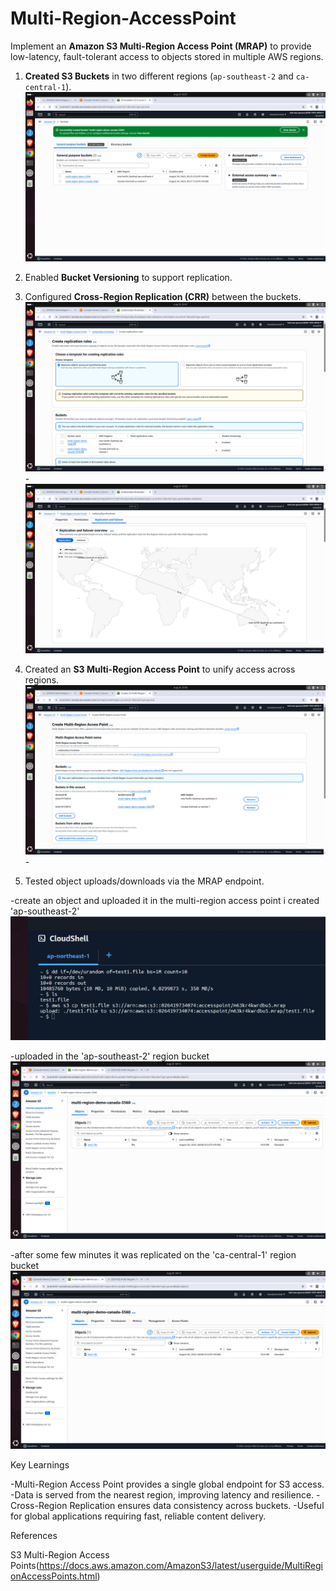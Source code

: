 # Multi-Region-AccessPoint
Implement an **Amazon S3 Multi-Region Access Point (MRAP)** to provide low-latency, fault-tolerant access to objects stored in multiple AWS regions.

1. **Created S3 Buckets** in two different regions (`ap-southeast-2` and `ca-central-1`).
   ![create Bucket,enable bucket versioning,configure cross-region replication(CRR)](/mrap1.jpeg)

2. Enabled **Bucket Versioning** to support replication.
3. Configured **Cross-Region Replication (CRR)** between the buckets.
   ![create multi-region access point](/mrap3.jpeg)-
   ![Configured Cross-Region Replication(CRR) between the buckets.](/mrap4.jpeg)  
                                  
4. Created an **S3 Multi-Region Access Point** to unify access across regions.
![create multi-region access point](/mrap2.jpeg)-

5. Tested object uploads/downloads via the MRAP endpoint.
   
-create an object and uploaded it in the multi-region access point i created 'ap-southeast-2'
![create an object and insert it in the multi-region access point i created 'ap-southeast-2'](/mrap8.jpeg)

-uploaded in the 'ap-southeast-2' region bucket
![Testing](/mrap7.jpeg)

-after some few minutes it was replicated on the 'ca-central-1' region bucket
![testing](/mrap9.jpeg)

Key Learnings

-Multi-Region Access Point provides a single global endpoint for S3 access.
-Data is served from the nearest region, improving latency and resilience.
-Cross-Region Replication ensures data consistency across buckets.
-Useful for global applications requiring fast, reliable content delivery.

References

S3 Multi-Region Access Points(https://docs.aws.amazon.com/AmazonS3/latest/userguide/MultiRegionAccessPoints.html)
